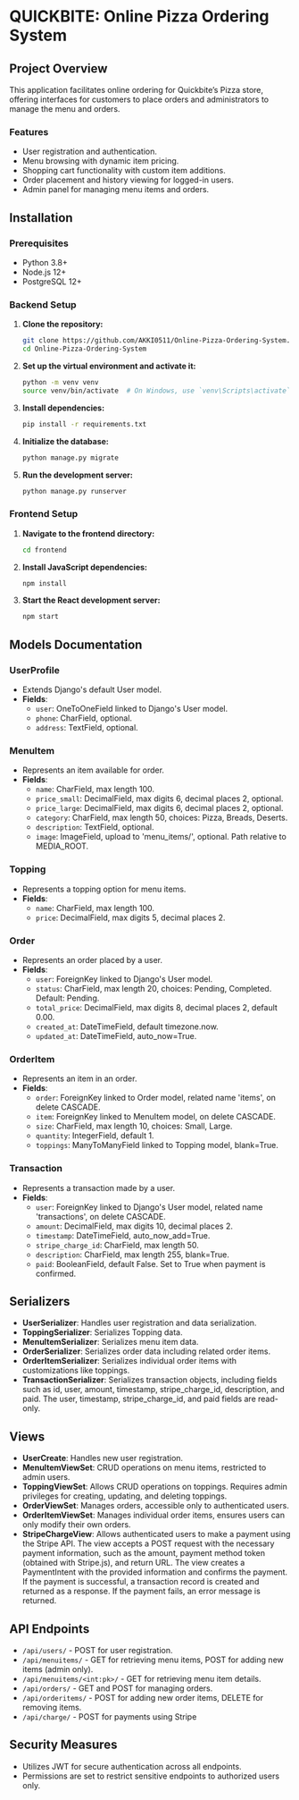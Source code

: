 # QUICKBITE: Online Pizza Ordering System

## Project Overview

This application facilitates online ordering for Quickbite’s Pizza store, offering interfaces for customers to place orders and administrators to manage the menu and orders.

### Features

- User registration and authentication.
- Menu browsing with dynamic item pricing.
- Shopping cart functionality with custom item additions.
- Order placement and history viewing for logged-in users.
- Admin panel for managing menu items and orders.

## Installation

### Prerequisites

- Python 3.8+
- Node.js 12+
- PostgreSQL 12+

### Backend Setup

1. **Clone the repository:**
   ```bash
   git clone https://github.com/AKKI0511/Online-Pizza-Ordering-System.git
   cd Online-Pizza-Ordering-System
   ```

2. **Set up the virtual environment and activate it:**
   ```bash
   python -m venv venv
   source venv/bin/activate  # On Windows, use `venv\Scripts\activate`
   ```

3. **Install dependencies:**
   ```bash
   pip install -r requirements.txt
   ```

4. **Initialize the database:**
   ```bash
   python manage.py migrate
   ```

5. **Run the development server:**
   ```bash
   python manage.py runserver
   ```

### Frontend Setup

1. **Navigate to the frontend directory:**
   ```bash
   cd frontend
   ```

2. **Install JavaScript dependencies:**
   ```bash
   npm install
   ```

3. **Start the React development server:**
   ```bash
   npm start
   ```

## Models Documentation

### UserProfile
- Extends Django's default User model.
- **Fields**:
  - `user`: OneToOneField linked to Django's User model.
  - `phone`: CharField, optional.
  - `address`: TextField, optional.

### MenuItem
- Represents an item available for order.
- **Fields**:
  - `name`: CharField, max length 100.
  - `price_small`: DecimalField, max digits 6, decimal places 2, optional.
  - `price_large`: DecimalField, max digits 6, decimal places 2, optional.
  - `category`: CharField, max length 50, choices: Pizza, Breads, Deserts.
  - `description`: TextField, optional.
  - `image`: ImageField, upload to 'menu_items/', optional. Path relative to MEDIA_ROOT.

### Topping
- Represents a topping option for menu items.
- **Fields**:
  - `name`: CharField, max length 100.
  - `price`: DecimalField, max digits 5, decimal places 2.

### Order
- Represents an order placed by a user.
- **Fields**:
  - `user`: ForeignKey linked to Django's User model.
  - `status`: CharField, max length 20, choices: Pending, Completed. Default: Pending.
  - `total_price`: DecimalField, max digits 8, decimal places 2, default 0.00.
  - `created_at`: DateTimeField, default timezone.now.
  - `updated_at`: DateTimeField, auto_now=True.

### OrderItem
- Represents an item in an order.
- **Fields**:
  - `order`: ForeignKey linked to Order model, related name 'items', on delete CASCADE.
  - `item`: ForeignKey linked to MenuItem model, on delete CASCADE.
  - `size`: CharField, max length 10, choices: Small, Large.
  - `quantity`: IntegerField, default 1.
  - `toppings`: ManyToManyField linked to Topping model, blank=True.

### Transaction
- Represents a transaction made by a user.
- **Fields**:
  - `user`: ForeignKey linked to Django's User model, related name 'transactions', on delete CASCADE.
  - `amount`: DecimalField, max digits 10, decimal places 2.
  - `timestamp`: DateTimeField, auto_now_add=True.
  - `stripe_charge_id`: CharField, max length 50.
  - `description`: CharField, max length 255, blank=True.
  - `paid`: BooleanField, default False. Set to True when payment is confirmed.


## Serializers

- **UserSerializer**: Handles user registration and data serialization.
- **ToppingSerializer**: Serializes Topping data.
- **MenuItemSerializer**: Serializes menu item data.
- **OrderSerializer**: Serializes order data including related order items.
- **OrderItemSerializer**: Serializes individual order items with customizations like toppings.
- **TransactionSerializer**: Serializes transaction objects, including fields such as id, user, amount, timestamp, stripe_charge_id, description, and paid. The user, timestamp, stripe_charge_id, and paid fields are read-only.


## Views

- **UserCreate**: Handles new user registration.
- **MenuItemViewSet**: CRUD operations on menu items, restricted to admin users.
- **ToppingViewSet**: Allows CRUD operations on toppings. Requires admin privileges for creating, updating, and deleting toppings.
- **OrderViewSet**: Manages orders, accessible only to authenticated users.
- **OrderItemViewSet**: Manages individual order items, ensures users can only modify their own orders.
- **StripeChargeView**: Allows authenticated users to make a payment using the Stripe API. The view accepts a POST request with the necessary payment information, such as the amount, payment method token (obtained with Stripe.js), and return URL. The view creates a PaymentIntent with the provided information and confirms the payment. If the payment is successful, a transaction record is created and returned as a response. If the payment fails, an error message is returned.


## API Endpoints

- `/api/users/` - POST for user registration.
- `/api/menuitems/` - GET for retrieving menu items, POST for adding new items (admin only).
- `/api/menuitems/<int:pk>/` - GET for retrieving menu item details.
- `/api/orders/` - GET and POST for managing orders.
- `/api/orderitems/` - POST for adding new order items, DELETE for removing items.
- `/api/charge/` - POST for payments using Stripe

## Security Measures

- Utilizes JWT for secure authentication across all endpoints.
- Permissions are set to restrict sensitive endpoints to authorized users only.

